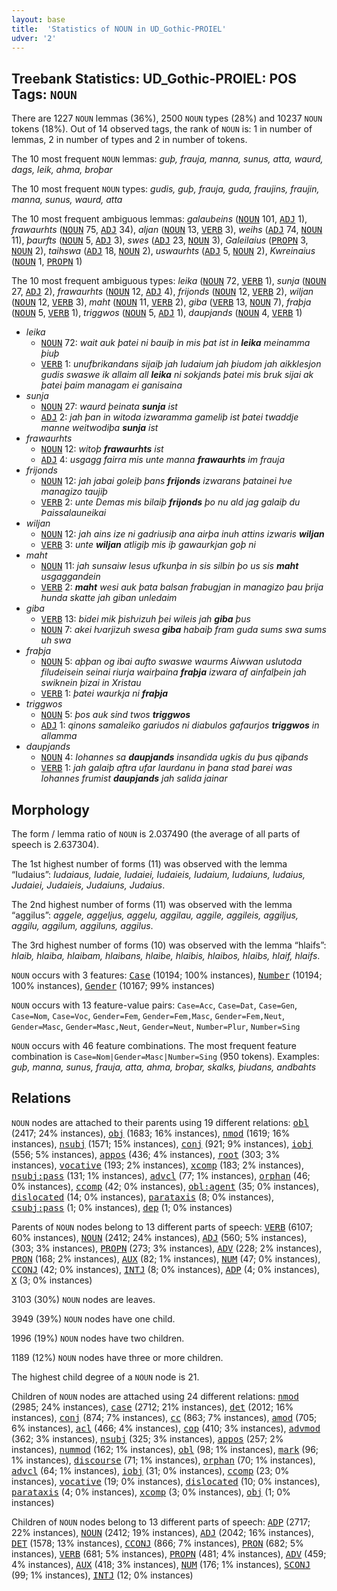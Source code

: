 ```yaml
---
layout: base
title:  'Statistics of NOUN in UD_Gothic-PROIEL'
udver: '2'
---
```


## Treebank Statistics: UD_Gothic-PROIEL: POS Tags: `NOUN`

There are 1227 `NOUN` lemmas (36%), 2500 `NOUN` types (28%) and 10237 `NOUN` tokens (18%).
Out of 14 observed tags, the rank of `NOUN` is: 1 in number of lemmas, 2 in number of types and 2 in number of tokens.

The 10 most frequent `NOUN` lemmas: <em>guþ, frauja, manna, sunus, atta, waurd, dags, leik, ahma, broþar</em>

The 10 most frequent `NOUN` types:  <em>gudis, guþ, frauja, guda, fraujins, fraujin, manna, sunus, waurd, atta</em>

The 10 most frequent ambiguous lemmas: <em>galaubeins</em> (<tt><a href="got_proiel-pos-NOUN.html">NOUN</a></tt> 101, <tt><a href="got_proiel-pos-ADJ.html">ADJ</a></tt> 1), <em>frawaurhts</em> (<tt><a href="got_proiel-pos-NOUN.html">NOUN</a></tt> 75, <tt><a href="got_proiel-pos-ADJ.html">ADJ</a></tt> 34), <em>aljan</em> (<tt><a href="got_proiel-pos-NOUN.html">NOUN</a></tt> 13, <tt><a href="got_proiel-pos-VERB.html">VERB</a></tt> 3), <em>weihs</em> (<tt><a href="got_proiel-pos-ADJ.html">ADJ</a></tt> 74, <tt><a href="got_proiel-pos-NOUN.html">NOUN</a></tt> 11), <em>þaurfts</em> (<tt><a href="got_proiel-pos-NOUN.html">NOUN</a></tt> 5, <tt><a href="got_proiel-pos-ADJ.html">ADJ</a></tt> 3), <em>swes</em> (<tt><a href="got_proiel-pos-ADJ.html">ADJ</a></tt> 23, <tt><a href="got_proiel-pos-NOUN.html">NOUN</a></tt> 3), <em>Galeilaius</em> (<tt><a href="got_proiel-pos-PROPN.html">PROPN</a></tt> 3, <tt><a href="got_proiel-pos-NOUN.html">NOUN</a></tt> 2), <em>taihswa</em> (<tt><a href="got_proiel-pos-ADJ.html">ADJ</a></tt> 18, <tt><a href="got_proiel-pos-NOUN.html">NOUN</a></tt> 2), <em>uswaurhts</em> (<tt><a href="got_proiel-pos-ADJ.html">ADJ</a></tt> 5, <tt><a href="got_proiel-pos-NOUN.html">NOUN</a></tt> 2), <em>Kwreinaius</em> (<tt><a href="got_proiel-pos-NOUN.html">NOUN</a></tt> 1, <tt><a href="got_proiel-pos-PROPN.html">PROPN</a></tt> 1)

The 10 most frequent ambiguous types:  <em>leika</em> (<tt><a href="got_proiel-pos-NOUN.html">NOUN</a></tt> 72, <tt><a href="got_proiel-pos-VERB.html">VERB</a></tt> 1), <em>sunja</em> (<tt><a href="got_proiel-pos-NOUN.html">NOUN</a></tt> 27, <tt><a href="got_proiel-pos-ADJ.html">ADJ</a></tt> 2), <em>frawaurhts</em> (<tt><a href="got_proiel-pos-NOUN.html">NOUN</a></tt> 12, <tt><a href="got_proiel-pos-ADJ.html">ADJ</a></tt> 4), <em>frijonds</em> (<tt><a href="got_proiel-pos-NOUN.html">NOUN</a></tt> 12, <tt><a href="got_proiel-pos-VERB.html">VERB</a></tt> 2), <em>wiljan</em> (<tt><a href="got_proiel-pos-NOUN.html">NOUN</a></tt> 12, <tt><a href="got_proiel-pos-VERB.html">VERB</a></tt> 3), <em>maht</em> (<tt><a href="got_proiel-pos-NOUN.html">NOUN</a></tt> 11, <tt><a href="got_proiel-pos-VERB.html">VERB</a></tt> 2), <em>giba</em> (<tt><a href="got_proiel-pos-VERB.html">VERB</a></tt> 13, <tt><a href="got_proiel-pos-NOUN.html">NOUN</a></tt> 7), <em>fraþja</em> (<tt><a href="got_proiel-pos-NOUN.html">NOUN</a></tt> 5, <tt><a href="got_proiel-pos-VERB.html">VERB</a></tt> 1), <em>triggwos</em> (<tt><a href="got_proiel-pos-NOUN.html">NOUN</a></tt> 5, <tt><a href="got_proiel-pos-ADJ.html">ADJ</a></tt> 1), <em>daupjands</em> (<tt><a href="got_proiel-pos-NOUN.html">NOUN</a></tt> 4, <tt><a href="got_proiel-pos-VERB.html">VERB</a></tt> 1)


* <em>leika</em>
  * <tt><a href="got_proiel-pos-NOUN.html">NOUN</a></tt> 72: <em>wait auk þatei ni bauiþ in mis þat ist in <b>leika</b> meinamma þiuþ</em>
  * <tt><a href="got_proiel-pos-VERB.html">VERB</a></tt> 1: <em>unufbrikandans sijaiþ jah Iudaium jah þiudom jah aikklesjon gudis swaswe ik allaim all <b>leika</b> ni sokjands þatei mis bruk sijai ak þatei þaim managam ei ganisaina</em>
* <em>sunja</em>
  * <tt><a href="got_proiel-pos-NOUN.html">NOUN</a></tt> 27: <em>waurd þeinata <b>sunja</b> ist</em>
  * <tt><a href="got_proiel-pos-ADJ.html">ADJ</a></tt> 2: <em>jah þan in witoda izwaramma gameliþ ist þatei twaddje manne weitwodiþa <b>sunja</b> ist</em>
* <em>frawaurhts</em>
  * <tt><a href="got_proiel-pos-NOUN.html">NOUN</a></tt> 12: <em>witoþ <b>frawaurhts</b> ist</em>
  * <tt><a href="got_proiel-pos-ADJ.html">ADJ</a></tt> 4: <em>usgagg fairra mis unte manna <b>frawaurhts</b> im frauja</em>
* <em>frijonds</em>
  * <tt><a href="got_proiel-pos-NOUN.html">NOUN</a></tt> 12: <em>jah jabai goleiþ þans <b>frijonds</b> izwarans þatainei ƕe managizo taujiþ</em>
  * <tt><a href="got_proiel-pos-VERB.html">VERB</a></tt> 2: <em>unte Demas mis bilaiþ <b>frijonds</b> þo nu ald jag galaiþ du Þaissalauneikai</em>
* <em>wiljan</em>
  * <tt><a href="got_proiel-pos-NOUN.html">NOUN</a></tt> 12: <em>jah ains ize ni gadriusiþ ana airþa inuh attins izwaris <b>wiljan</b></em>
  * <tt><a href="got_proiel-pos-VERB.html">VERB</a></tt> 3: <em>unte <b>wiljan</b> atligiþ mis iþ gawaurkjan goþ ni</em>
* <em>maht</em>
  * <tt><a href="got_proiel-pos-NOUN.html">NOUN</a></tt> 11: <em>jah sunsaiw Iesus ufkunþa in sis silbin þo us sis <b>maht</b> usgaggandein</em>
  * <tt><a href="got_proiel-pos-VERB.html">VERB</a></tt> 2: <em><b>maht</b> wesi auk þata balsan frabugjan in managizo þau þrija hunda skatte jah giban unledaim</em>
* <em>giba</em>
  * <tt><a href="got_proiel-pos-VERB.html">VERB</a></tt> 13: <em>bidei mik þisƕizuh þei wileis jah <b>giba</b> þus</em>
  * <tt><a href="got_proiel-pos-NOUN.html">NOUN</a></tt> 7: <em>akei ƕarjizuh swesa <b>giba</b> habaiþ fram guda sums swa sums uh swa</em>
* <em>fraþja</em>
  * <tt><a href="got_proiel-pos-NOUN.html">NOUN</a></tt> 5: <em>aþþan og ibai aufto swaswe waurms Aiwwan uslutoda filudeisein seinai riurja wairþaina <b>fraþja</b> izwara af ainfalþein jah swiknein þizai in Xristau</em>
  * <tt><a href="got_proiel-pos-VERB.html">VERB</a></tt> 1: <em>þatei waurkja ni <b>fraþja</b></em>
* <em>triggwos</em>
  * <tt><a href="got_proiel-pos-NOUN.html">NOUN</a></tt> 5: <em>þos auk sind twos <b>triggwos</b></em>
  * <tt><a href="got_proiel-pos-ADJ.html">ADJ</a></tt> 1: <em>qinons samaleiko gariudos ni diabulos gafaurjos <b>triggwos</b> in allamma</em>
* <em>daupjands</em>
  * <tt><a href="got_proiel-pos-NOUN.html">NOUN</a></tt> 4: <em>Iohannes sa <b>daupjands</b> insandida ugkis du þus qiþands</em>
  * <tt><a href="got_proiel-pos-VERB.html">VERB</a></tt> 1: <em>jah galaiþ aftra ufar Iaurdanu in þana stad þarei was Iohannes frumist <b>daupjands</b> jah salida jainar</em>

## Morphology

The form / lemma ratio of `NOUN` is 2.037490 (the average of all parts of speech is 2.637304).

The 1st highest number of forms (11) was observed with the lemma “Iudaius”: <em>Iudaiaus, Iudaie, Iudaiei, Iudaieis, Iudaium, Iudaiuns, Iudaius, Judaiei, Judaieis, Judaiuns, Judaius</em>.

The 2nd highest number of forms (11) was observed with the lemma “aggilus”: <em>aggele, aggeljus, aggelu, aggilau, aggile, aggileis, aggiljus, aggilu, aggilum, aggiluns, aggilus</em>.

The 3rd highest number of forms (10) was observed with the lemma “hlaifs”: <em>hlaib, hlaiba, hlaibam, hlaibans, hlaibe, hlaibis, hlaibos, hlaibs, hlaif, hlaifs</em>.

`NOUN` occurs with 3 features: <tt><a href="got_proiel-feat-Case.html">Case</a></tt> (10194; 100% instances), <tt><a href="got_proiel-feat-Number.html">Number</a></tt> (10194; 100% instances), <tt><a href="got_proiel-feat-Gender.html">Gender</a></tt> (10167; 99% instances)

`NOUN` occurs with 13 feature-value pairs: `Case=Acc`, `Case=Dat`, `Case=Gen`, `Case=Nom`, `Case=Voc`, `Gender=Fem`, `Gender=Fem,Masc`, `Gender=Fem,Neut`, `Gender=Masc`, `Gender=Masc,Neut`, `Gender=Neut`, `Number=Plur`, `Number=Sing`

`NOUN` occurs with 46 feature combinations.
The most frequent feature combination is `Case=Nom|Gender=Masc|Number=Sing` (950 tokens).
Examples: <em>guþ, manna, sunus, frauja, atta, ahma, broþar, skalks, þiudans, andbahts</em>


## Relations

`NOUN` nodes are attached to their parents using 19 different relations: <tt><a href="got_proiel-dep-obl.html">obl</a></tt> (2417; 24% instances), <tt><a href="got_proiel-dep-obj.html">obj</a></tt> (1683; 16% instances), <tt><a href="got_proiel-dep-nmod.html">nmod</a></tt> (1619; 16% instances), <tt><a href="got_proiel-dep-nsubj.html">nsubj</a></tt> (1571; 15% instances), <tt><a href="got_proiel-dep-conj.html">conj</a></tt> (921; 9% instances), <tt><a href="got_proiel-dep-iobj.html">iobj</a></tt> (556; 5% instances), <tt><a href="got_proiel-dep-appos.html">appos</a></tt> (436; 4% instances), <tt><a href="got_proiel-dep-root.html">root</a></tt> (303; 3% instances), <tt><a href="got_proiel-dep-vocative.html">vocative</a></tt> (193; 2% instances), <tt><a href="got_proiel-dep-xcomp.html">xcomp</a></tt> (183; 2% instances), <tt><a href="got_proiel-dep-nsubj-pass.html">nsubj:pass</a></tt> (131; 1% instances), <tt><a href="got_proiel-dep-advcl.html">advcl</a></tt> (77; 1% instances), <tt><a href="got_proiel-dep-orphan.html">orphan</a></tt> (46; 0% instances), <tt><a href="got_proiel-dep-ccomp.html">ccomp</a></tt> (42; 0% instances), <tt><a href="got_proiel-dep-obl-agent.html">obl:agent</a></tt> (35; 0% instances), <tt><a href="got_proiel-dep-dislocated.html">dislocated</a></tt> (14; 0% instances), <tt><a href="got_proiel-dep-parataxis.html">parataxis</a></tt> (8; 0% instances), <tt><a href="got_proiel-dep-csubj-pass.html">csubj:pass</a></tt> (1; 0% instances), <tt><a href="got_proiel-dep-dep.html">dep</a></tt> (1; 0% instances)

Parents of `NOUN` nodes belong to 13 different parts of speech: <tt><a href="got_proiel-pos-VERB.html">VERB</a></tt> (6107; 60% instances), <tt><a href="got_proiel-pos-NOUN.html">NOUN</a></tt> (2412; 24% instances), <tt><a href="got_proiel-pos-ADJ.html">ADJ</a></tt> (560; 5% instances),  (303; 3% instances), <tt><a href="got_proiel-pos-PROPN.html">PROPN</a></tt> (273; 3% instances), <tt><a href="got_proiel-pos-ADV.html">ADV</a></tt> (228; 2% instances), <tt><a href="got_proiel-pos-PRON.html">PRON</a></tt> (168; 2% instances), <tt><a href="got_proiel-pos-AUX.html">AUX</a></tt> (82; 1% instances), <tt><a href="got_proiel-pos-NUM.html">NUM</a></tt> (47; 0% instances), <tt><a href="got_proiel-pos-CCONJ.html">CCONJ</a></tt> (42; 0% instances), <tt><a href="got_proiel-pos-INTJ.html">INTJ</a></tt> (8; 0% instances), <tt><a href="got_proiel-pos-ADP.html">ADP</a></tt> (4; 0% instances), <tt><a href="got_proiel-pos-X.html">X</a></tt> (3; 0% instances)

3103 (30%) `NOUN` nodes are leaves.

3949 (39%) `NOUN` nodes have one child.

1996 (19%) `NOUN` nodes have two children.

1189 (12%) `NOUN` nodes have three or more children.

The highest child degree of a `NOUN` node is 21.

Children of `NOUN` nodes are attached using 24 different relations: <tt><a href="got_proiel-dep-nmod.html">nmod</a></tt> (2985; 24% instances), <tt><a href="got_proiel-dep-case.html">case</a></tt> (2712; 21% instances), <tt><a href="got_proiel-dep-det.html">det</a></tt> (2012; 16% instances), <tt><a href="got_proiel-dep-conj.html">conj</a></tt> (874; 7% instances), <tt><a href="got_proiel-dep-cc.html">cc</a></tt> (863; 7% instances), <tt><a href="got_proiel-dep-amod.html">amod</a></tt> (705; 6% instances), <tt><a href="got_proiel-dep-acl.html">acl</a></tt> (466; 4% instances), <tt><a href="got_proiel-dep-cop.html">cop</a></tt> (410; 3% instances), <tt><a href="got_proiel-dep-advmod.html">advmod</a></tt> (362; 3% instances), <tt><a href="got_proiel-dep-nsubj.html">nsubj</a></tt> (325; 3% instances), <tt><a href="got_proiel-dep-appos.html">appos</a></tt> (257; 2% instances), <tt><a href="got_proiel-dep-nummod.html">nummod</a></tt> (162; 1% instances), <tt><a href="got_proiel-dep-obl.html">obl</a></tt> (98; 1% instances), <tt><a href="got_proiel-dep-mark.html">mark</a></tt> (96; 1% instances), <tt><a href="got_proiel-dep-discourse.html">discourse</a></tt> (71; 1% instances), <tt><a href="got_proiel-dep-orphan.html">orphan</a></tt> (70; 1% instances), <tt><a href="got_proiel-dep-advcl.html">advcl</a></tt> (64; 1% instances), <tt><a href="got_proiel-dep-iobj.html">iobj</a></tt> (31; 0% instances), <tt><a href="got_proiel-dep-ccomp.html">ccomp</a></tt> (23; 0% instances), <tt><a href="got_proiel-dep-vocative.html">vocative</a></tt> (19; 0% instances), <tt><a href="got_proiel-dep-dislocated.html">dislocated</a></tt> (10; 0% instances), <tt><a href="got_proiel-dep-parataxis.html">parataxis</a></tt> (4; 0% instances), <tt><a href="got_proiel-dep-xcomp.html">xcomp</a></tt> (3; 0% instances), <tt><a href="got_proiel-dep-obj.html">obj</a></tt> (1; 0% instances)

Children of `NOUN` nodes belong to 13 different parts of speech: <tt><a href="got_proiel-pos-ADP.html">ADP</a></tt> (2717; 22% instances), <tt><a href="got_proiel-pos-NOUN.html">NOUN</a></tt> (2412; 19% instances), <tt><a href="got_proiel-pos-ADJ.html">ADJ</a></tt> (2042; 16% instances), <tt><a href="got_proiel-pos-DET.html">DET</a></tt> (1578; 13% instances), <tt><a href="got_proiel-pos-CCONJ.html">CCONJ</a></tt> (866; 7% instances), <tt><a href="got_proiel-pos-PRON.html">PRON</a></tt> (682; 5% instances), <tt><a href="got_proiel-pos-VERB.html">VERB</a></tt> (681; 5% instances), <tt><a href="got_proiel-pos-PROPN.html">PROPN</a></tt> (481; 4% instances), <tt><a href="got_proiel-pos-ADV.html">ADV</a></tt> (459; 4% instances), <tt><a href="got_proiel-pos-AUX.html">AUX</a></tt> (418; 3% instances), <tt><a href="got_proiel-pos-NUM.html">NUM</a></tt> (176; 1% instances), <tt><a href="got_proiel-pos-SCONJ.html">SCONJ</a></tt> (99; 1% instances), <tt><a href="got_proiel-pos-INTJ.html">INTJ</a></tt> (12; 0% instances)

